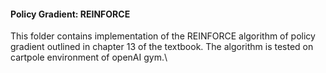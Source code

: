#### Policy Gradient: REINFORCE

This folder contains implementation of the REINFORCE algorithm of policy gradient outlined in chapter 13 of the textbook. The algorithm is tested on cartpole environment of openAI gym.\
